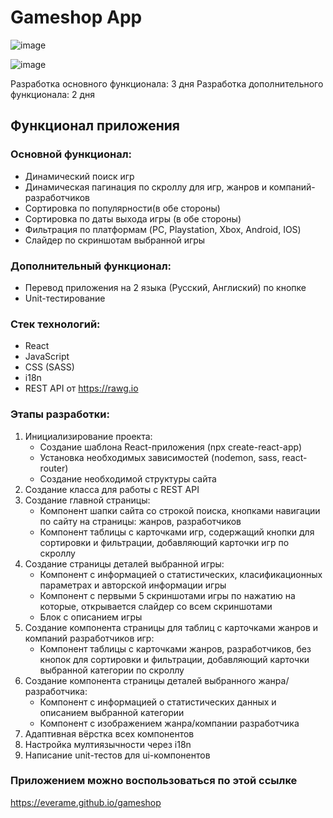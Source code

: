 # Gameshop App
![image](https://github.com/Everame/gameshop/assets/28521346/840b206e-2a4b-44e3-95d4-0354817c179f)

![image](https://github.com/Everame/gameshop/assets/28521346/ab9e1af4-9a46-40d2-99d6-b37dc9ec897c)

Разработка основного функционала: 3 дня
Разработка дополнительного функционала: 2 дня 

## Функционал приложения

### Основной функционал:

- Динамический поиск игр
- Динамическая пагинация по скроллу для игр, жанров и компаний-разработчиков
- Сортировка по популярности(в обе стороны)
- Сортировка по даты выхода игры (в обе стороны)
- Фильтрация по платформам (PC, Playstation, Xbox, Android, IOS)
- Слайдер по скриншотам выбранной игры

### Дополнительный функционал:

- Перевод приложения на 2 языка (Русский, Англиский) по кнопке
- Unit-тестирование

### Стек технологий:

- React
- JavaScript
- CSS (SASS)
- i18n
- REST API от https://rawg.io

### Этапы разработки:

1. Инициализирование проекта:
   - Создание шаблона React-приложения (npx create-react-app)
   - Установка необходимых зависимостей (nodemon, sass, react-router)
   - Создание необходимой структуры сайта
2. Создание класса для работы с REST API
3. Создание главной страницы:
   - Компонент шапки сайта со строкой поиска, кнопками навигации по сайту на страницы: жанров, разработчиков
   - Компонент таблицы с карточками игр, содержащий кнопки для сортировки и фильтрации, добавляющий карточки игр по скроллу
4. Создание страницы деталей выбранной игры:
   - Компонент с информацией о статистических, класификационных параметрах и авторской информации игры
   - Компонент с первыми 5 скриншотами игры по нажатию на которые, открывается слайдер со всем скриншотами
   - Блок с описанием игры
5. Создание компонента страницы для таблиц с карточками жанров и компаний разработчиков игр:
   - Компонент таблицы с карточками жанров, разработчиков, без кнопок для сортировки и фильтрации, добавляющий карточки выбранной категории по скроллу
6. Создание компонента страницы деталей выбранного жанра/разработчика:
   - Компонент с информацией о статистических данных и описанием выбранной категории
   - Компонент с изображением жанра/компании разработчика
7. Адаптивная вёрстка всех компонентов
8. Настройка мултиязычности через i18n
9. Написание unit-тестов для ui-компонентов

### Приложением можно воспользоваться по этой ссылке

https://everame.github.io/gameshop
